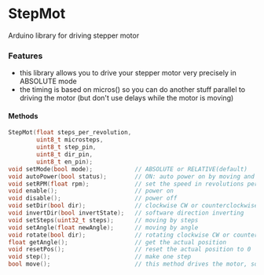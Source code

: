 # StepMot 
Arduino library for driving stepper motor

### Features
* this library allows you to drive your stepper motor very precisely in ABSOLUTE mode
* the timing is based on micros() so you can do another stuff parallel to driving the motor (but don't use delays while the motor is moving)

#### Methods
```C++
StepMot(float steps_per_revolution,
        uint8_t microsteps, 
        uint8_t step_pin, 
        uint8_t dir_pin, 
        uint8_t en_pin);
void setMode(bool mode);            // ABSOLUTE or RELATIVE(default)
void autoPower(bool status);        // ON: auto power on by moving and power off if stopped. OFF: power is always on (default)
void setRPM(float rpm);             // set the speed in revolutions per minute
void enable();                      // power on 
void disable();                     // power off
void setDir(bool dir);              // clockwise CW or counterclockwise CCW
void invertDir(bool invertState);   // software direction inverting
void setSteps(uint32_t steps);      // moving by steps
void setAngle(float newAngle);      // moving by angle
void rotate(bool dir);              // rotating clockwise CW or counterclockwise CCW
float getAngle();                   // get the actual position 
void resetPos();                    // reset the actual position to 0
void step();                        // make one step
bool move();                        // this method drives the motor, so it must be in the loop() function. Returns true if the motor is moving and false otherwise
```
